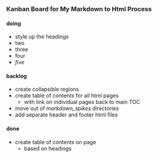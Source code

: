 
### Kanban Board for My Markdown to Html Process

#### doing
* style up the headings
* two
* three
* four
* _five_

#### backlog
* create collapsible regions
* create table of contents for all html pages
  * with link on individual pages back to main TOC
* move out of *markdown_spikes* directories
* add separate header and footer html files

#### done
* create table of contents on page
  * based on headings

